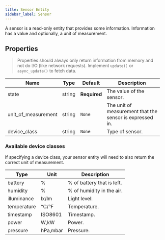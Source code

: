 ```yaml
---
title: Sensor Entity
sidebar_label: Sensor
---
```


A sensor is a read-only entity that provides some information. Information has a value and optionally, a unit of measurement.

## Properties

> Properties should always only return information from memory and not do I/O (like network requests). Implement `update()` or `async_update()` to fetch data.

| Name | Type | Default | Description
| ---- | ---- | ------- | -----------
| state | string | **Required** | The value of the sensor.
| unit_of_measurement | string | `None` | The unit of measurement that the sensor is expressed in.
| device_class | string | `None` | Type of sensor.

### Available device classes

If specifying a device class, your sensor entity will need to also return the correct unit of measurement.

| Type | Unit | Description
| ---- | ---- | -----------
| battery | % | % of battery that is left.
| humidity | % | % of humidity in the air.
| illuminance | lx/lm | Light level.
| temperature | °C/°F | Temperature.
| timestamp | ISO8601 | Timestamp.
| power | W,kW | Power.
| pressure | hPa,mbar | Pressure.
